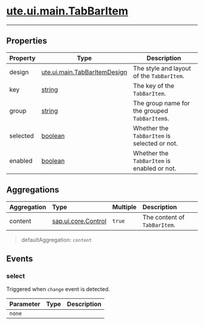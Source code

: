 # [ute.ui.main.TabBarItem](../TabBarItem.js)

***

## Properties ##

| Property | Type                                           | Description                                   |
|----------|------------------------------------------------|-----------------------------------------------|
| design   | [ute.ui.main.TabBarItemDesign](../library.js)  | The style and layout of the `TabBarItem`.     |
| key      | [string](https://goo.gl/tle3QN)                | The key of the `TabBarItem`.                  |
| group    | [string](https://goo.gl/tle3QN)                | The group name for the grouped `TabBarItem`s. |
| selected | [boolean](https://goo.gl/KjFDba)               | Whether the `TabBarItem` is selected or not.  |
| enabled  | [boolean](https://goo.gl/KjFDba)               | Whether the `TabBarItem` is enabled or not.   |

## Aggregations ##

| Aggregation | Type                                                                                        | Multiple | Description                  |
| :-----------| :------------------------------------------------------------------------------------------ | :------- | :--------------------------- |
| content     | [sap.ui.core.Control](../../../../../../ZELIB/openui5/resources/sap/ui/core/Control-dbg.js) | `true`   | The content of `TabBarItem`. |

> defaultAggregation: `content`

## Events ##

### select ##
Triggered when `change` event is detected. 

| Parameter | Type | Description |
|-----------|------|-------------|
| `none`    |      |             |
